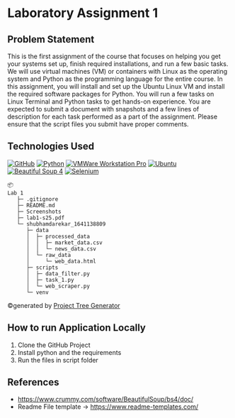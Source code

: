 # Laboratory Assignment 1 


## Problem Statement 
This is the first assignment of the course that focuses on helping you get your systems set up, finish required installations, and run a few basic tasks. We will use virtual machines (VM) or containers with Linux as the operating system and Python as the programming language for the entire course. In this assignment, you will install and set up the Ubuntu Linux VM and install the required software packages for Python. You will run a few tasks on Linux Terminal and Python tasks to get hands-on experience. You are expected to submit a document with snapshots and a few lines of description for each task performed as a part of the assignment. Please ensure that the script files you submit have proper comments.

## Technologies Used
[![GitHub](https://img.shields.io/badge/GitHub-100000?style=for-the-badge&logo=github&logoColor=white)](https://github.com/)
[![Python](https://img.shields.io/badge/Python-FFD43B?style=for-the-badge&logo=python&logoColor=blue)](https://www.python.org/)
[![VMWare Workstation Pro](https://img.shields.io/badge/Python-FFD43B?style=for-the-badge&logo=python&logoColor=blue)](https://www.vmware.com/products/desktop-hypervisor/workstation-and-fusion)
[![Ubuntu](https://img.shields.io/badge/Python-FFD43B?style=for-the-badge&logo=python&logoColor=blue)](https://ubuntu.com/download)
[![Beautiful Soup 4](https://img.shields.io/badge/Python-FFD43B?style=for-the-badge&logo=python&logoColor=blue)](https://beautiful-soup-4.readthedocs.io/en/latest/)
[![Selenium](https://img.shields.io/badge/Python-FFD43B?style=for-the-badge&logo=python&logoColor=blue)](https://www.selenium.dev/)

```
📦 
Lab 1
   ├─ .gitignore
   ├─ README.md
   ├─ Screenshots
   ├─ lab1-s25.pdf
   └─ shubhamdarekar_1641138809
      ├─ data
      │  ├─ processed_data
      │  │  ├─ market_data.csv
      │  │  └─ news_data.csv
      │  └─ raw_data
      │     └─ web_data.html
      ├─ scripts
      │  ├─ data_filter.py
      │  ├─ task_1.py
      │  └─ web_scraper.py
      └─ venv
```
©generated by [Project Tree Generator](https://woochanleee.github.io/project-tree-generator)



## How to run Application Locally
1. Clone the GitHub Project
2. Install python and the requirements
3. Run the files in script folder

## References

- https://www.crummy.com/software/BeautifulSoup/bs4/doc/
- Readme File template -> https://www.readme-templates.com/

